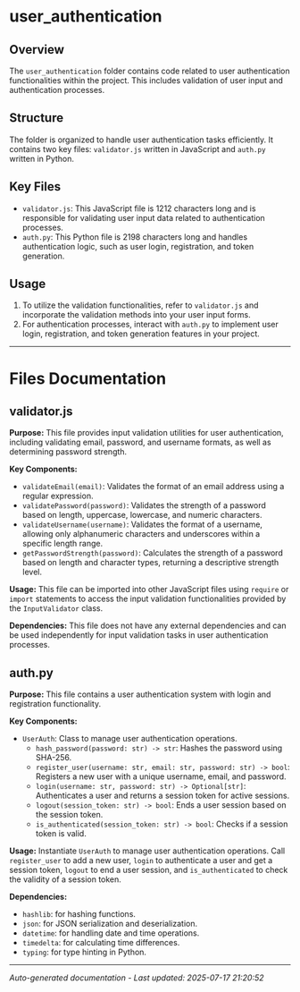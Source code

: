# user_authentication

## Overview
The `user_authentication` folder contains code related to user authentication functionalities within the project. This includes validation of user input and authentication processes.

## Structure
The folder is organized to handle user authentication tasks efficiently. It contains two key files: `validator.js` written in JavaScript and `auth.py` written in Python.

## Key Files
- `validator.js`: This JavaScript file is 1212 characters long and is responsible for validating user input data related to authentication processes.
- `auth.py`: This Python file is 2198 characters long and handles authentication logic, such as user login, registration, and token generation.

## Usage
1. To utilize the validation functionalities, refer to `validator.js` and incorporate the validation methods into your user input forms.
2. For authentication processes, interact with `auth.py` to implement user login, registration, and token generation features in your project.

---

# Files Documentation

## validator.js

**Purpose:** This file provides input validation utilities for user authentication, including validating email, password, and username formats, as well as determining password strength.

**Key Components:**
- `validateEmail(email)`: Validates the format of an email address using a regular expression.
- `validatePassword(password)`: Validates the strength of a password based on length, uppercase, lowercase, and numeric characters.
- `validateUsername(username)`: Validates the format of a username, allowing only alphanumeric characters and underscores within a specific length range.
- `getPasswordStrength(password)`: Calculates the strength of a password based on length and character types, returning a descriptive strength level.

**Usage:** This file can be imported into other JavaScript files using `require` or `import` statements to access the input validation functionalities provided by the `InputValidator` class.

**Dependencies:** This file does not have any external dependencies and can be used independently for input validation tasks in user authentication processes.

## auth.py

**Purpose:** This file contains a user authentication system with login and registration functionality.

**Key Components:**
- `UserAuth`: Class to manage user authentication operations.
  - `hash_password(password: str) -> str`: Hashes the password using SHA-256.
  - `register_user(username: str, email: str, password: str) -> bool`: Registers a new user with a unique username, email, and password.
  - `login(username: str, password: str) -> Optional[str]`: Authenticates a user and returns a session token for active sessions.
  - `logout(session_token: str) -> bool`: Ends a user session based on the session token.
  - `is_authenticated(session_token: str) -> bool`: Checks if a session token is valid.

**Usage:** Instantiate `UserAuth` to manage user authentication operations. Call `register_user` to add a new user, `login` to authenticate a user and get a session token, `logout` to end a user session, and `is_authenticated` to check the validity of a session token.

**Dependencies:** 
- `hashlib`: for hashing functions.
- `json`: for JSON serialization and deserialization.
- `datetime`: for handling date and time operations.
- `timedelta`: for calculating time differences.
- `typing`: for type hinting in Python.

---
*Auto-generated documentation - Last updated: 2025-07-17 21:20:52*
